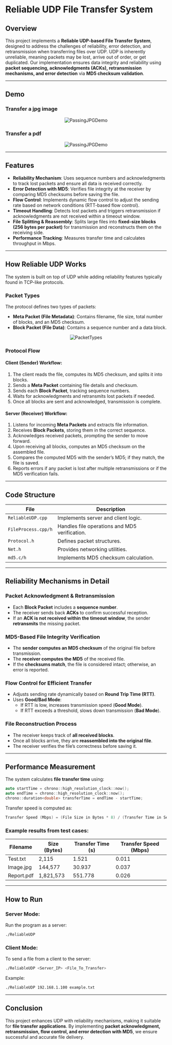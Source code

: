 # Reliable UDP File Transfer System

## Overview
This project implements a **Reliable UDP-based File Transfer System**, designed to address the challenges of reliability, error detection, and retransmission when transferring files over UDP. UDP is inherently unreliable, meaning packets may be lost, arrive out of order, or get duplicated. Our implementation ensures data integrity and reliability using **packet sequencing, acknowledgments (ACKs), retransmission mechanisms, and error detection** via **MD5 checksum validation**.

---

## Demo

### Transfer a jpg image
<div align="center">
  <img src="https://github.com/user-attachments/assets/e664b46b-434d-4cfe-9572-941d40c7b96c" alt="PassingJPGDemo">
</div>

### Transfer a pdf
<div align="center">
  <img src="https://github.com/user-attachments/assets/5dc6e842-4e12-4e41-9270-bf9469e88ed6" alt="PassingJPGDemo">
</div>

---

## Features
- **Reliability Mechanism**: Uses sequence numbers and acknowledgments to track lost packets and ensure all data is received correctly.
- **Error Detection with MD5**: Verifies file integrity at the receiver by comparing MD5 checksums before saving the file.
- **Flow Control**: Implements dynamic flow control to adjust the sending rate based on network conditions (RTT-based flow control).
- **Timeout Handling**: Detects lost packets and triggers retransmission if acknowledgments are not received within a timeout window.
- **File Splitting & Reassembly**: Splits large files into **fixed-size blocks (256 bytes per packet)** for transmission and reconstructs them on the receiving side.
- **Performance Tracking**: Measures transfer time and calculates throughput in Mbps.

---

## How Reliable UDP Works
The system is built on top of UDP while adding reliability features typically found in TCP-like protocols.

### Packet Types
The protocol defines two types of packets:
- **Meta Packet (File Metadata)**: Contains filename, file size, total number of blocks, and an MD5 checksum.
- **Block Packet (File Data)**: Contains a sequence number and a data block.

<div align="center">
  <img src="https://github.com/user-attachments/assets/6f423d90-87b8-4d1d-a9c3-5bcb49a41d24" alt="PacketTypes">
</div>

### Protocol Flow
#### Client (Sender) Workflow:
1. The client reads the file, computes its MD5 checksum, and splits it into blocks.
2. Sends a **Meta Packet** containing file details and checksum.
3. Sends each **Block Packet**, tracking sequence numbers.
4. Waits for acknowledgments and retransmits lost packets if needed.
5. Once all blocks are sent and acknowledged, transmission is complete.

#### Server (Receiver) Workflow:
1. Listens for incoming **Meta Packets** and extracts file information.
2. Receives **Block Packets**, storing them in the correct sequence.
3. Acknowledges received packets, prompting the sender to move forward.
4. Upon receiving all blocks, computes an MD5 checksum on the assembled file.
5. Compares the computed MD5 with the sender’s MD5; if they match, the file is saved.
6. Reports errors if any packet is lost after multiple retransmissions or if the MD5 verification fails.

---

## Code Structure
| File                | Description |
|--------------------|--------------------------------------------|
| `ReliableUDP.cpp`    | Implements server and client logic. |
| `FileProcess.cpp/h`  | Handles file operations and MD5 verification. |
| `Protocol.h`         | Defines packet structures. |
| `Net.h`              | Provides networking utilities. |
| `md5.c/h`            | Implements MD5 checksum calculation. |

---

## Reliability Mechanisms in Detail
### Packet Acknowledgment & Retransmission
- Each **Block Packet** includes a **sequence number**.
- The receiver sends back **ACKs** to confirm successful reception.
- If an **ACK is not received within the timeout window**, the sender **retransmits** the missing packet.

### MD5-Based File Integrity Verification
- The **sender computes an MD5 checksum** of the original file before transmission.
- The **receiver computes the MD5** of the received file.
- If the **checksums match**, the file is considered intact; otherwise, an error is reported.

### Flow Control for Efficient Transfer
- Adjusts sending rate dynamically based on **Round Trip Time (RTT)**.
- Uses **Good/Bad Mode**:
  - If RTT is low, increases transmission speed (**Good Mode**).
  - If RTT exceeds a threshold, slows down transmission (**Bad Mode**).

### File Reconstruction Process
- The receiver keeps track of **all received blocks**.
- Once all blocks arrive, they are **reassembled into the original file**.
- The receiver verifies the file’s correctness before saving it.

---

## Performance Measurement
The system calculates **file transfer time** using:
```cpp
auto startTime = chrono::high_resolution_clock::now();
auto endTime = chrono::high_resolution_clock::now();
chrono::duration<double> transferTime = endTime - startTime;
```
Transfer speed is computed as:
```cpp
Transfer Speed (Mbps) = (File Size in Bytes * 8) / (Transfer Time in Seconds * 1,000,000);
```
### Example results from test cases:
| Filename        | Size (Bytes) | Transfer Time (s) | Transfer Speed (Mbps) |
|---------------|-------------|-------------------|-----------------------|
| Test.txt       | 2,115       | 1.521             | 0.011                 |
| Image.jpg      | 144,577     | 30.937            | 0.037                 |
| Report.pdf     | 1,821,573   | 551.778           | 0.026                 |

---

## How to Run
### Server Mode:
Run the program as a server:
```sh
./ReliableUDP
```

### Client Mode:
To send a file from a client to the server:
```sh
./ReliableUDP <Server_IP> <File_To_Transfer>
```
Example:
```sh
./ReliableUDP 192.168.1.100 example.txt
```

---

## Conclusion
This project enhances UDP with reliability mechanisms, making it suitable for **file transfer applications**. By implementing **packet acknowledgment, retransmission, flow control, and error detection with MD5**, we ensure successful and accurate file delivery.

